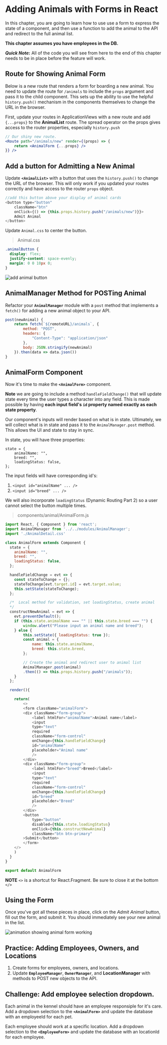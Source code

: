 # Adding Animals with Forms in React

In this chapter, you are going to learn how to use use a form to express the state of a component, and then use a function to add the animal to the API and redirect to the full animal list.

**This chapter assumes you have employees in the DB.**

**_Quick Note_:** All of the code you will see from here to the end of this chapter needs to be in place before the feature will work.

## Route for Showing Animal Form

Below is a new route that renders a form for boarding a new animal. You need to update the route for `/animals` to include the `props` argument and pass it to the child component. This sets up the ability to use the helpful `history.push()` mechanism in the components themselves to change the URL in the browser.

First, update your routes in ApplicationViews with a new route and add `{...props}` to the **AnimalList** route. The spread operator on the props gives access to the router properties, especially `history.push`

```jsx
// Our shiny new route.
<Route path="/animals/new" render={(props) => {
    return <AnimalForm {...props} />
}} />
```

## Add a button for Admitting a New Animal

Update **`<AnimalList>`** with a button that uses the `history.push()` to change the URL of the browser. This will only work if you updated your routes correctly and have access to the router `props` object.


```js
//add this button above your display of animal cards
<button type="button"
    className="btn"
    onClick={() => {this.props.history.push("/animals/new")}}>
    Admit Animal
</button>
```

Update `Animal.css` to center the button.

> Animal.css

```css
.animalButton {
  display: flex;
  justify-content: space-evenly;
  margin: 0 0 10px 0;
}
```

![add animal button](./images/add-animal.png)

## AnimalManager Method for POSTing Animal

Refactor your **`AnimalManager`** module with a `post` method that implements a `fetch()` for adding a new animal object to your API.

```js
post(newAnimal) {
    return fetch(`${remoteURL}/animals`, {
        method: "POST",
        headers: {
            "Content-Type": "application/json"
        },
        body: JSON.stringify(newAnimal)
    }).then(data => data.json())
}
```


## AnimalForm Component

Now it's time to make the **`<AnimalForm>`** component.

**Note** we are going to include a method `handleFieldChange()` that will update state every time the user types a character into any field. This is made possible by having **each input field's `id` property named exactly as each state property**.

Our component's inputs will render based on what is in state. Ultimately, we will collect what is in state and pass it to the `AnimalManager.post` method. This allows the UI and state to stay in sync.

In state, you will have three properties:

```
state = {
    animalName: "",
    breed: "",
    loadingStatus: false,
};
```

The input fields will have corresponding id's:

1. `<input id="animalName" ... />`
2. `<input id="breed" ... />`

We will also incorporate `loadingStatus` (Dynamic Routing Part 2) so a user cannot select the button multiple times.

> components/animal/AnimalForm.js

```js
import React, { Component } from 'react';
import AnimalManager from '../../modules/AnimalManager';
import './AnimalDetail.css'

class AnimalForm extends Component {
  state = {
    animalName: "",
    breed: "",
    loadingStatus: false,
  };

  handleFieldChange = evt => {
    const stateToChange = {};
    stateToChange[evt.target.id] = evt.target.value;
    this.setState(stateToChange);
  };

  /*  Local method for validation, set loadingStatus, create animal      object, invoke the AnimalManager post method, and redirect to the full animal list
  */
  constructNewAnimal = evt => {
    evt.preventDefault();
    if (this.state.animalName === "" || this.state.breed === "") {
        window.alert("Please input an animal name and breed");
    } else {
        this.setState({ loadingStatus: true });
        const animal = {
            name: this.state.animalName,
            breed: this.state.breed,
        };

        // Create the animal and redirect user to animal list
        AnimalManager.post(animal)
        .then(() => this.props.history.push("/animals"));
    }
  };

  render(){

    return(
        <>
        <form className="animalForm">
        <div className="form-group">
            <label htmlFor="animalName">Animal name</label>
            <input
            type="text"
            required
            className="form-control"
            onChange={this.handleFieldChange}
            id="animalName"
            placeholder="Animal name"
            />
        </div>
        <div className="form-group">
            <label htmlFor="breed">Breed</label>
            <input
            type="text"
            required
            className="form-control"
            onChange={this.handleFieldChange}
            id="breed"
            placeholder="Breed"
            />
        </div>
        <button
            type="button"
            disabled={this.state.loadingStatus}
            onClick={this.constructNewAnimal}
            className="btn btn-primary"
        >Submit</button>
        </form>
    </>
    )
  }
}

export default AnimalForm
```

**NOTE** `<>` is a shortcut for React.Fragment. Be sure to close it at the bottom `</>`

## Using the Form

Once you've got all these pieces in place, click on the _Admit Animal_ button, fill out the form, and submit it. You should immediately see your new animal in the list.

![animation showing animal form working](./images/yeFJQKGtiU.gif)

## Practice: Adding Employees, Owners, and Locations

1. Create forms for employees, owners, and locations.
2. Update **`EmployeeManager`**, **`OwnerManager`**, and **LocationManager** with methods to POST new objects to the API.


## Challenge: Add employee selection dropdown.
Each animal in the kennel should have an employee responsiple for it's care. Add a dropdown selection to the **`<AnimalForm>`** and update the database with an employeeId for each pet.

Each employee should work at a specific location. Add a dropdown selection to the **`<EmployeeForm>`** and update the database with an locationId for each employee.